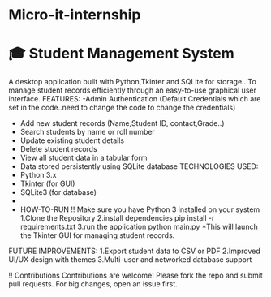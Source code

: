 # Micro-it-internship
# 🎓 Student Management System
A desktop application built with Python,Tkinter and SQLite for storage.. To manage student records efficiently through an easy-to-use graphical user interface.
FEATURES:
-Admin Authentication (Default Credentials which are set in the code..need to change the code to change the credentials)
- Add new student records (Name,Student ID, contact,Grade..)
-  Search students by name or roll number
-  Update existing student details
-  Delete student records
-  View all student data in a tabular form
-  Data stored persistently using SQLite database
TECHNOLOGIES USED:
- Python 3.x
- Tkinter (for GUI)
- SQLite3 (for database)
- 
- HOW-TO-RUN
!! Make sure you have Python 3 installed on your system
1.Clone the Repository
2.install dependencies
  pip install -r requirements.txt
3.run the application
  python main.py
*This will launch the Tkinter GUI for managing student records.

FUTURE IMPROVEMENTS:
1.Export student data to CSV or PDF
2.Improved UI/UX design with themes
3.Multi-user and networked database support

!! Contributions
Contributions are welcome! Please fork the repo and submit pull requests. For big changes, open an issue first.

